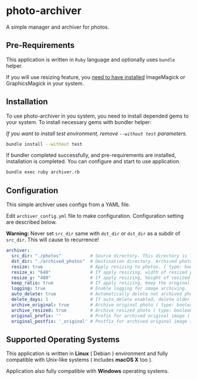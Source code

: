 # photo-archiver

A simple manager and archiver for photos.

## Pre-Requirements

This application is written in `Ruby` language and optionally uses `bundle`
helper.

If you will use resizing feature, you
[need to have installed](https://github.com/minimagick/minimagick#requirements)
ImageMagick or GraphicsMagick in your system.

## Installation

To use photo-archiver in you system, you need to install depended gems to
your system. To install necessary gems with bundler helper:

*If you want to install test environment, remove `--without test` parameters.*

```sh
bundle install --without test
```

If bundler completed successfully, and pre-requirements are installed,
installation is completed. You can configure and start to use application.

```sh
bundle exec ruby archiver.rb
```

## Configuration

This simple archiver uses configs from a YAML file.

Edit `archiver_config.yml` file to make configuration.
Configuration  setting are described below.

**Warning:** Never set `src_dir` same with `dst_dir` or `dst_dir` as a subdir
of `src_dir`.  This will cause to recurrence!

```yaml
archiver:
  src_dir: "./photos"           # Source directory. This directory is listening for new files. ( type: string )
  dst_dir: "./archived_photos"  # Destination directory. Archived photos will store in this directory. ( type: string )
  resize: true                  # Apply resizing to photos. ( type: boolean )
  resize_x: "640"               # If apply resizing, width of resized photo. ( type: integer )
  resize_y: "480"               # If apply resizing, height of resized photo. ( type: integer )
  keep_ratio: true              # If apply resizing, keep the oroginal ratio or not. ( type: boolean )
  logging: true                 # Enable logging for image archiving.
  auto_delete: true             # Automatically delete not archived photos on init. ( type: boolean )
  delete_days: 1                # If auto_delete enabled, delete older than N days photos. ( type: integer )
  archive_original: true        # Archive original photo ( type: boolean )
  archive_resized: true         # Archive resized photo ( type: boolean )
  original_prefix: ''           # Prefix for archived original image ( type: string )
  original_postfix: '_original' # Postfix for archived original image ( type: string )
```

## Supported Operating Systems

This application is written in **Linux** ( Debian ) environment and fully
compatible with Unix-like systems ( includes **macOS X** too ).

Application also fully compatible with **Windows** operating systems.
